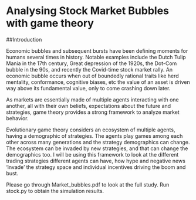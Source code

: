 # Analysing Stock Market Bubbles with game theory

##Introduction

Economic bubbles and subsequent bursts have been defining moments for humans
several times in history. Notable examples include the Dutch Tulip Mania in the 17th
century, Great depression of the 1920s, the Dot-Com bubble in the 90s, and recently the
Covid-time stock market rally. An economic bubble occurs when out of boundedly rational
traits like herd mentality, conformance, cognitive biases, etc the value of an asset is driven
way above its fundamental value, only to come crashing down later.

As markets are essentially made of multiple agents interacting with one another, all with
their own beliefs, expectations about the future and strategies, game theory provides a
strong framework to analyze market behavior.

Evolutionary game theory considers an ecosystem of multiple agents, having a
demographic of strategies. The agents play games among each other across many
generations and the strategy demographics can change. The ecosystem can be invaded by
new strategies, and that can change the demographics too. I will be using this framework to
look at the different trading strategies different agents can have, how hype and negative
news ‘invade’ the strategy space and individual incentives driving the boom and bust.

Please go through Market_bubbles.pdf to look at the full study. Run stock.py to obtain the simulation results.
